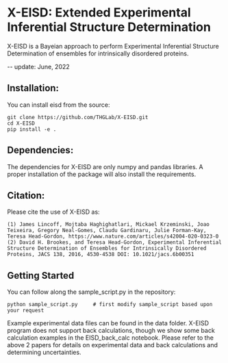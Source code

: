 # X-EISD: Extended Experimental Inferential Structure Determination
X-EISD is a Bayeian approach to perform Experimental Inferential Structure Determination of ensembles for intrinsically disordered proteins.

--  update: June, 2022


## Installation:
You can install eisd from the source:

    git clone https://github.com/THGLab/X-EISD.git
    cd X-EISD
    pip install -e .

## Dependencies:
The dependencies for X-EISD are only numpy and pandas libraries. A proper installation of the package will also install
the requirements.

## Citation:
Please cite the use of X-EISD as:

    (1) James Lincoff, Mojtaba Haghighatlari, Mickael Krzeminski, Joao Teixeira, Gregory Neal-Gomes, Claudu Gardinaru, Julie Forman-Kay, Teresa Head-Gordon, https://www.nature.com/articles/s42004-020-0323-0
    (2) David H. Brookes, and Teresa Head-Gordon, Experimental Inferential Structure Determination of Ensembles for Intrinsically Disordered Proteins, JACS 138, 2016, 4530-4538 DOI: 10.1021/jacs.6b00351

## Getting Started 
You can follow along the sample_script.py in the repository: 

    python sample_script.py     # first modify sample_script based upon your request 
    
Example experimental data files can be found in the data folder. X-EISD program does not support back calculations, though we show some back calculation examples in the EISD_back_calc notebook. Please refer to the above 2 papers for details on experimental data and back calculations and determining uncertainties.
      




